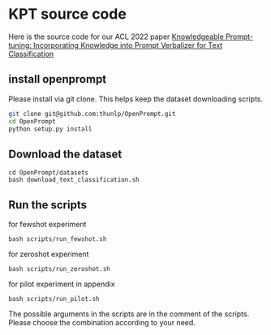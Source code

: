 
# KPT source code

Here is the source code for our ACL 2022 paper 
[Knowledgeable Prompt-tuning: Incorporating Knowledge into Prompt Verbalizer for Text Classification](https://arxiv.org/abs/2108.02035)

## install openprompt 


Please install via git clone. This helps keep the dataset downloading scripts.

```bash
git clone git@github.com:thunlp/OpenPrompt.git
cd OpenPrompt
python setup.py install
```


## Download the dataset
```
cd OpenPrompt/datasets
bash download_text_classification.sh
```

## Run the scripts
for fewshot experiment
```
bash scripts/run_fewshot.sh 
```
for zeroshot experiment
```
bash scripts/run_zeroshot.sh
```
for pilot experiment in appendix
```
bash scripts/run_pilot.sh
```

The possible arguments in the scripts are in the comment of the scripts. 
Please choose the combination according to your need.